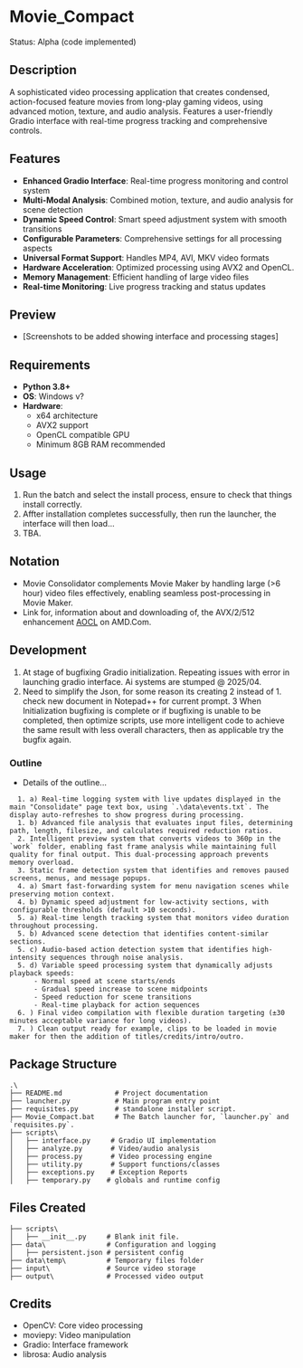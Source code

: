 # Movie_Compact
Status: Alpha (code implemented)

## Description
A sophisticated video processing application that creates condensed, action-focused feature movies from long-play gaming videos, using advanced motion, texture, and audio analysis. Features a user-friendly Gradio interface with real-time progress tracking and comprehensive controls.

## Features
- **Enhanced Gradio Interface**: Real-time progress monitoring and control system
- **Multi-Modal Analysis**: Combined motion, texture, and audio analysis for scene detection
- **Dynamic Speed Control**: Smart speed adjustment system with smooth transitions
- **Configurable Parameters**: Comprehensive settings for all processing aspects
- **Universal Format Support**: Handles MP4, AVI, MKV video formats
- **Hardware Acceleration**: Optimized processing using AVX2 and OpenCL.
- **Memory Management**: Efficient handling of large video files
- **Real-time Monitoring**: Live progress tracking and status updates

## Preview
- [Screenshots to be added showing interface and processing stages]

## Requirements
- **Python 3.8+**
- **OS**: Windows v?
- **Hardware**: 
  - x64 architecture
  - AVX2 support
  - OpenCL compatible GPU
  - Minimum 8GB RAM recommended

## Usage
1. Run the batch and select the install process, ensure to check that things install correctly.
2. Affter installation completes successfully, then run the launcher, the interface will then load...
3. TBA.

## Notation
- Movie Consolidator complements Movie Maker by handling large (>6 hour) video files effectively, enabling seamless post-processing in Movie Maker.
- Link for, information about and downloading of, the AVX/2/512 enhancement [AOCL](https://www.amd.com/en/developer/aocl.html) on AMD.Com.

## Development
1. At stage of bugfixing Gradio initialization. Repeating issues with error in launching gradio interface. Ai systems are stumped @ 2025/04.
2. Need to simplify the Json, for some reason its creating 2 instead of 1. check new document in Notepad++ for current prompt.
3 When Initialization bugfixing is complete or if bugfixing is unable to be completed, then optimize scripts, use more intelligent code to achieve the same result with less overall characters, then as applicable try the bugfix again.

### Outline
- Details of the outline...
```
  1. a) Real-time logging system with live updates displayed in the main "Consolidate" page text box, using `.\data\events.txt`. The display auto-refreshes to show progress during processing.
  1. b) Advanced file analysis that evaluates input files, determining path, length, filesize, and calculates required reduction ratios.
  2. Intelligent preview system that converts videos to 360p in the `work` folder, enabling fast frame analysis while maintaining full quality for final output. This dual-processing approach prevents memory overload.
  3. Static frame detection system that identifies and removes paused screens, menus, and message popups.
  4. a) Smart fast-forwarding system for menu navigation scenes while preserving motion context.
  4. b) Dynamic speed adjustment for low-activity sections, with configurable thresholds (default >10 seconds).
  5. a) Real-time length tracking system that monitors video duration throughout processing.
  5. b) Advanced scene detection that identifies content-similar sections.
  5. c) Audio-based action detection system that identifies high-intensity sequences through noise analysis.
  5. d) Variable speed processing system that dynamically adjusts playback speeds:
      - Normal speed at scene starts/ends
      - Gradual speed increase to scene midpoints
      - Speed reduction for scene transitions
      - Real-time playback for action sequences
  6. ) Final video compilation with flexible duration targeting (±30 minutes acceptable variance for long videos).
  7. ) Clean output ready for example, clips to be loaded in movie maker for then the addition of titles/credits/intro/outro.
```

## Package Structure
```
.\
├── README.md             # Project documentation
├── launcher.py           # Main program entry point
├── requisites.py         # standalone installer script.
├── Movie_Compact.bat     # The Batch launcher for, `launcher.py` and `requisites.py`.
├── scripts\
│   ├── interface.py     # Gradio UI implementation
│   ├── analyze.py       # Video/audio analysis
│   ├── process.py       # Video processing engine
│   ├── utility.py       # Support functions/classes
│   ├── exceptions.py    # Exception Reports
│   ├── temporary.py    # globals and runtime config
```

## Files Created
```
├── scripts\
│   ├── __init__.py     # Blank init file.
├── data\               # Configuration and logging
│   ├── persistent.json # persistent config
├── data\temp\          # Temporary files folder
├── input\              # Source video storage
├── output\             # Processed video output
```

## Credits
- OpenCV: Core video processing
- moviepy: Video manipulation
- Gradio: Interface framework
- librosa: Audio analysis
